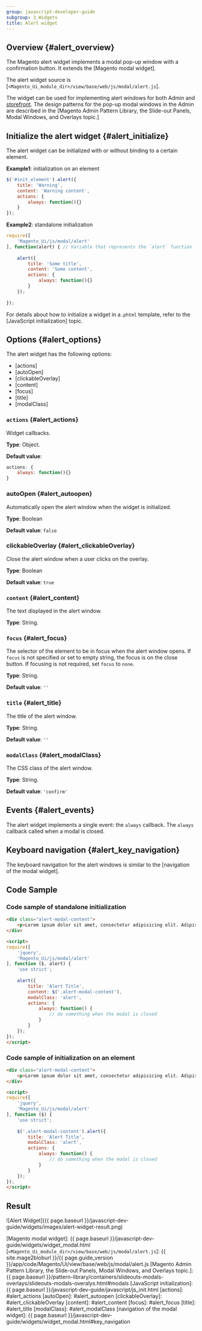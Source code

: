 ```yaml
---
group: javascript-developer-guide
subgroup: 3_Widgets
title: Alert widget
---
```

## Overview {#alert_overview}

The Magento alert widget implements a modal pop-up window with a confirmation button. It extends the [Magento modal widget].

The alert widget source is [`<Magento_Ui_module_dir>/view/base/web/js/modal/alert.js`].

The widget can be used for implementing alert windows for both Admin and [storefront](https://glossary.magento.com/storefront). The design patterns for the pop-up modal windows in the Admin are described in the [Magento Admin Pattern Library, the Slide-out Panels, Modal Windows, and Overlays topic.]

## Initialize the alert widget {#alert_initialize}

The alert widget can be initialized with or without binding to a certain element.

**Example1**: initialization on an element

```javascript
$('#init_element').alert({
    title: 'Warning',
    content: 'Warning content',
    actions: {
        always: function(){}
    }
});
```

**Example2**: standalone initialization
```javascript
require([
    'Magento_Ui/js/modal/alert'
], function(alert) { // Variable that represents the `alert` function
 
    alert({
        title: 'Some title',
        content: 'Some content',
        actions: {
            always: function(){}
        }
    });
 
});
```

For details about how to initialize a widget in a`.phtml` template, refer to the [JavaScript initialization] topic.

## Options {#alert_options}

The alert widget has the following options:

-   [actions]
-   [autoOpen]
-   [clickableOverlay]
-   [content]
-   [focus]
-   [title]
-   [modalClass]

### `actions` {#alert_actions}
Widget callbacks.

**Type**: Object.

**Default value**: 
```javascript
actions: {
    always: function(){}
}
```

### autoOpen {#alert_autoopen}

Automatically open the alert window when the widget is initialized.

**Type**: Boolean 

**Default value**: `false`

### clickableOverlay {#alert_clickableOverlay}

Close the alert window when a user clicks on the overlay.

**Type**: Boolean 

**Default value**: `true`

### `content` {#alert_content}
The text displayed in the alert window.


**Type**: String.

### `focus` {#alert_focus}
The selector of the element to be in focus when the alert window opens.
If `focus` is not specified or set to empty string, the focus is on the close button. If focusing is not required, set `focus` to `none`.

**Type**: String.

**Default value**: `''`

### `title` {#alert_title}
The title of the alert window.


**Type**: String.

**Default value**: `''`

### `modalClass` {#alert_modalClass}
The CSS class of the alert window.

**Type**: String.

**Default value**: `'confirm'`

## Events {#alert_events}

The alert widget implements a single event: the `always` callback.
The `always` callback called when a modal is closed.

## Keyboard navigation {#alert_key_navigation}

The keyboard navigation for the alert windows is similar to the [navigation of the modal widget].

## Code Sample

### Code sample of standalone initialization

```html
<div class="alert-modal-content">
    <p>Lorem ipsum dolor sit amet, consectetur adipisicing elit. Adipisci amet aut consequuntur culpa cum, distinctio earum harum, iste magnam nobis numquam pariatur tempora ullam vero vitae. Hic ipsam itaque velit.</p>
</div>

<script>
require([
    'jquery',
    'Magento_Ui/js/modal/alert'
], function ($, alert) {
    'use strict';
    
    alert({
        title: 'Alert Title',
        content: $('.alert-modal-content'),
        modalClass: 'alert',
        actions: {
            always: function() {
                // do something when the modal is closed
            }
        }
    });
});
</script>
```

### Code sample of initialization on an element

```html
<div class="alert-modal-content">
    <p>Lorem ipsum dolor sit amet, consectetur adipisicing elit. Adipisci amet aut consequuntur culpa cum, distinctio earum harum, iste magnam nobis numquam pariatur tempora ullam vero vitae. Hic ipsam itaque velit.</p>
</div>

<script>
require([
    'jquery',
    'Magento_Ui/js/modal/alert'
], function ($) {
    'use strict';
    
    $('.alert-modal-content').alert({
        title: 'Alert Title',
        modalClass: 'alert',
        actions: {
            always: function() {
                // do something when the modal is closed
            }
        }
    });
});
</script>
```

## Result

![Alert Widget]({{ page.baseurl }}/javascript-dev-guide/widgets/images/alert-widget-result.png)

[Magento modal widget]: {{ page.baseurl }}/javascript-dev-guide/widgets/widget_modal.html
[`<Magento_Ui_module_dir>/view/base/web/js/modal/alert.js`]: {{ site.mage2bloburl }}/{{ page.guide_version }}/app/code/Magento/Ui/view/base/web/js/modal/alert.js
[Magento Admin Pattern Library, the Slide-out Panels, Modal Windows, and Overlays topic.]: {{ page.baseurl }}/pattern-library/containers/slideouts-modals-overlays/slideouts-modals-overalys.html#modals
[JavaScript initialization]: {{ page.baseurl }}/javascript-dev-guide/javascript/js_init.html
[actions]: #alert_actions
[autoOpen]: #alert_autoopen
[clickableOverlay]: #alert_clickableOverlay
[content]: #alert_content
[focus]: #alert_focus
[title]: #alert_title
[modalClass]: #alert_modalClass
[navigation of the modal widget]: {{ page.baseurl }}/javascript-dev-guide/widgets/widget_modal.html#key_navigation
